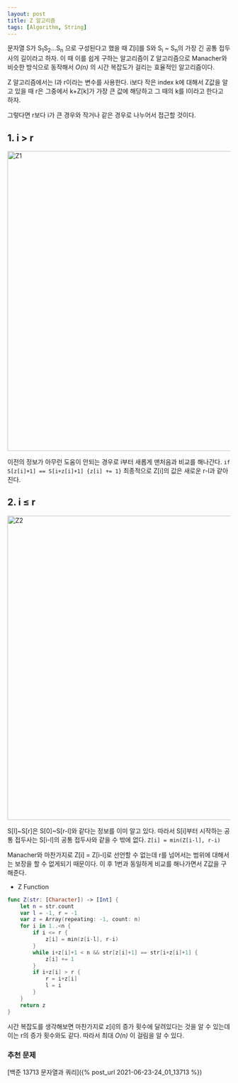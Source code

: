 ```yaml
---
layout: post
title: Z 알고리즘
tags: [Algorithm, String]
---
```


문자열 S가 S<sub>1</sub>S<sub>2</sub>...S<sub>n</sub> 으로 구성된다고 했을 때 Z[i]를 S와 S<sub>i</sub> ~ S<sub>n</sub>의 가장 긴 공통 접두사의 길이라고 하자. 이 때 이를 쉽게 구하는 알고리즘이 Z 알고리즘으로 Manacher와 비슷한 방식으로 동작해서 *O(n)* 의 시간 복잡도가 걸리는 효율적인 알고리즘이다.  

Z 알고리즘에서는 l과 r이라는 변수를 사용한다. i보다 작은 index k에 대해서 Z값을 알고 있을 때 r은 그중에서 k+Z[k]가 가장 큰 값에 해당하고 그 때의 k를 l이라고 한다고 하자.  

그렇다면 r보다 i가 큰 경우와 작거나 같은 경우로 나누어서 접근할 것이다.  

## 1. i > r

<img width="676" alt="Z1" src="https://user-images.githubusercontent.com/78075226/121802815-63a81100-cc79-11eb-8683-98d32f24d826.png">

이전의 정보가 아무런 도움이 안되는 경우로 i부터 새롭게 맨처음과 비교를 해나간다.  `if S[z[i]+1] == S[i+z[i]+1] {z[i] += 1}` 최종적으로 Z[i]의 값은 새로운 r-l과 같아진다.  
## 2. i &le; r

<img width="686" alt="Z2" src="https://user-images.githubusercontent.com/78075226/121802818-6571d480-cc79-11eb-925d-6c419f51a390.png">

S[l]~S[r]은 S[0]~S[r-l]와 같다는 정보를 이미 알고 있다. 따라서 S[i]부터 시작하는 공통 접두사는 S[i-l]의 공통 접두사와 같을 수 밖에 없다.  `Z[i] = min(Z[i-l], r-i)`  

Manacher와 마찬가지로 Z[i] = Z[i-l]로 선언할 수 없는데 r를 넘어서는 범위에 대해서는 보장을 할 수 없게되기 때문이다. 이 후 1번과 동일하게 비교를 해나가면서 Z값을 구해준다.  

- Z Function



```swift
func Z(str: [Character]) -> [Int] {
    let n = str.count
    var l = -1, r = -1
    var z = Array(repeating: -1, count: n)
    for i in 1..<n {
        if i <= r {
            z[i] = min(z[i-l], r-i)
        }
        while i+z[i]+1 < n && str[z[i]+1] == str[i+z[i]+1] {
            z[i] += 1
        }
        if i+z[i] > r {
            r = i+z[i]
            l = i
        }
    }
    return z
}
```
시간 복잡도를 생각해보면 마찬가지로 z[i]의 증가 횟수에 달려있다는 것을 알 수 있는데 이는 r의 증가 횟수와도 같다. 따라서 최대 *O(n)* 이 걸림을 알 수 있다.  

### 추천 문제

[백준 13713 문자열과 쿼리]({% post_url 2021-06-23-24_01_13713 %})  
